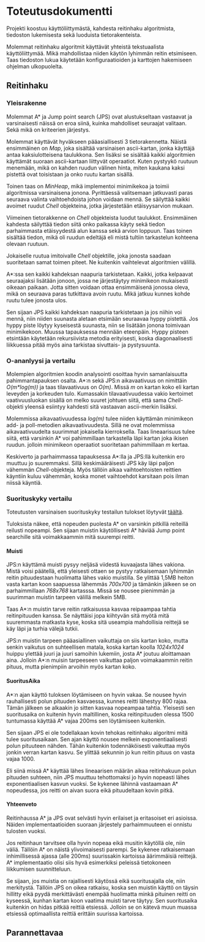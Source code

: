 ﻿# Toteutusdokumentti

Projekti koostuu käyttöliittymästä, kahdesta reitinhaku algoritmista, tiedoston lukemisesta sekä luoduista tietorakenteista. 

Molemmat reitinhaku algoritmit käyttävät yhteistä tekstuaalista käyttöliittymää. Mikä mahdollistaa niiden käytön lyhimmän reitin etsimiseen. Taas tiedoston lukua käytetään konfiguraatioiden ja karttojen hakemiseen ohjelman ulkopuolelta. 

## Reitinhaku

### Yleisrakenne

Molemmat A* ja Jump point search (JPS) ovat alustukseltaan vastaavat ja varsinaisesti näissä on eroa siinä, kuinka mahdolliset seuraajat valitaan. Sekä mikä on kriteerien järjestys. 

Molemmat käyttävät hyväkseen pääasiallisesti 3 tietorakennetta. Näistä ensimmäinen on _Map_, joka sisältää varsinaisen ascii-kartan, jonka käyttäjä antaa kaksiulotteisena taulukkona. Sen lisäksi se sisältää kaikki algoritmien käyttämät suoraan ascii-kartaan liittyvät operaatiot. Kuten pystyykö ruutuun menemään, mikä on kahden ruudun välinen hinta, miten kaukana kaksi pistettä ovat toisistaan ja  onko ruutu kartan sisällä. 

Toinen taas on _MinHeap_, mikä implementoi minimikekoa ja toimii algoritmissa varsinaisena jonona. Pyrittäessä valitsemaan jatkuvasti paras seuraava valinta vaihtoehdoista johon voidaan mennä. Se säilyttää kaikki avoimet ruudut _Chell_ objekteina, jotka järjestetään etäisyysarvion mukaan. 

Viimeinen tietorakkenne on _Chell_ objekteista luodut taulukkot. Ensimmäinen kahdesta säilyttää tiedon siitä onko paikassa käyty sekä tiedon parhaimmasta etäisyydestä alun kanssa sekä arvion loppuun. Taas toinen sisältää tiedon, mikä oli ruudun edeltäjä eli mistä tultiin tarkastelun kohteena olevaan ruutuun. 

Jokaiselle ruutua imitoivalle _Chell_ objektille, joka jonosta saadaan suoritetaan samat toimen piteet. Ne kuitenkin vaihtelevat algoritmien välillä.

A*:ssa sen kaikki kahdeksan naapuria tarkistetaan. Kaikki, jotka kelpaavat seuraajaksi lisätään jonoon, jossa ne järjestäytyy minimikeon mukaisesti oikeaan paikaan. Jotta sitten voidaan ottaa ensimmäisenä jonossa oleva, mikä on seuraava paras tutkittava avoin ruutu. Mikä jatkuu kunnes kohde ruutu tulee jonosta ulos.

Sen sijaan JPS kaikki kahdeksan naapuria tarkistetaan ja jos niihin voi mennä, niin niiden suunasta aletaan etsimään seuraavaa hyppy pistettä. Jos hyppy piste löytyy kyseisestä suunasta, niin se lisätään jonona toimivaan minimikekoon. Muussa tapauksessa mennään eteenpäin. Hyppy pisteen etsintään käytetään rekursiivista metodia erityisesti, koska diagonaalisesti liikkuessa pitää myös aina tarkistaa sivuttais- ja pystysuunta. 

### O-ananlyysi ja vertailu

Molempien algoritmien koodin analysointi osoittaa hyvin samanlaisuutta pahimmantapauksen osalta. A*:n sekä JPS:n aikavaativuus on nimittäin _O(m*log(m))_ ja taas tilavaativuus on _O(m)_. Missä _m_ on kartan koko eli kartan leveyden ja korkeuden tulo. Kumassakin tilavaativuudessa vakio kertoimet vaativuusluokan sisällä on melko suuret johtuen siitä, että sama _Chell_-objekti yleensä esiintyy kahdesti sitä vastaavan ascii-merkin lisäksi. 

Molemmissa aikavaativuudessa _log(m)_ tulee niiden käyttämän minimikeon add- ja poll-metodien aikavaativuudesta. Sillä ne ovat molemmissa aikavaativuudelta suurimmat jokaisella kierroksella. Taas lineaarisuus tulee siitä, että varsinkin A* voi pahimmillaan tarkastella läpi kartan joka ikisen ruudun. jolloin minimikeon operaatiot suoritetaan pahimmillaan _m_ kertaa.

Keskiverto ja parhaimmassa tapauksessa A*:lla ja JPS:llä kuitenkin ero muuttuu jo suuremmaksi. Sillä keskimääräisesti JPS käy läpi paljon vähemmän _Chell_-objekteja. Myös tällöin aikaa vaihtoehtoisten reittien käyntiin kuluu vähemmän, koska monet vaihtoehdot karsitaan pois ilman niissä käyntiä. 

### Suorituskyky vertailu

Toteutusten varsinaisen suorituskyky testailun tulokset löytyvät [täältä](https://github.com/Jhoneagle/RouteSolver/blob/master/documentation/testausdokumentti.md#suorituskyky-testaus).

Tuloksista näkee, että nopeuden puolesta A* on varsinkin pitkillä reiteillä reilusti nopeampi. Sen sijaan muistin käytöllisesti A* häviää Jump point searchille sitä voimakkaammin mitä suurempi reitti. 

#### Muisti

JPS:n käyttämä muisti pysyy neljäsä viidestä kuvaajasta lähes vakiona. Mistä voisi päätellä, että yleisesti ottaen se pystyy ratkaisemaan lyhimmän reitin pituudestaan huolimatta lähes vakio muistilla. Se ylittää 1,5MB heiton vasta kartan koon saapuessa lähemmäs _700x700_ ja tämänkin jälkeen se on parhaimmillaan _768x768_ kartasssa. Missä se nousee pienimmän ja suurimman muistin tarpeen välillä melkein 5MB.

Taas A*:n muistin tarve reitin ratkaisussa kasvaa reipaampaa tahtia reitinpituuden kanssa. Se näyttäisi jopa kiihtyvän sitä myötä mitä suuremmasta matkasta kyse, koska sitä useampia mahdollisia reittejä se käy läpi ja turhia välejä tutkii. 

JPS:n muistin tarpeen pääasiallinen vaikuttaja on siis kartan koko, mutta senkin vaikutus on suhteellisen matala, koska kartan koolla _1024x1024_ huippu ylettää juuri ja juuri samoihin lukemiin, josta A* joutuu aloittamaan aina. Jolloin A*:n muisin tarpeeseen vaikuttaa paljon voimakaammin reitin pituus, mutta pienimpiin arvoihin myös kartan koko.

#### SuoritusAika

A*:n ajan käyttö tuloksen löytämiseen on hyvin vakaa. Se nousee hyvin rauhallisesti polun pituuden kasvaessa, kunnes reitti lähestyy 800 rajaa. Tämän jälkeen se alkaakin jo sitten kasvaa nopeampaa tahtia. Yleisesti sen suoritusaika on kuitenin hyvin maltillinen, koska reitinpituuden olessa 1500 tuntumassa käyttää A* vajaa 200ms sen löytämiseen kuitenkin.

Sen sijaan JPS ei ole todellakaan kovin tehokas reitinhaku algoritmi mitä tulee suoritusaikaan. Sen ajan käyttö nousee melkein exponentiaalisesti polun pituuteen nähden. Tähän kuitenkin todennäköisesti vaikuttaa myös jonkin verran kartan kasvu. Se ylittää sekunnin jo kun reitin pituus on vasta vajaa 1000. 

Eli siinä missä A* käyttää lähes lineaarisen määrän aikaa reitinhakuun polun pituuden suhteen, niin JPS muuttuu tehottomaksi jo hyvin nopeasti lähes exponentiaalisen kasvun vuoksi. Se kykenee lähinnä vastaamaan A* nopeudessa, jos reitti on aivan suora eikä pituudeltaan kovin pitkä.

#### Yhteenveto

Reitinhaussa A* ja JPS ovat selvästi hyvin erilaiset ja eritasoiset eri asioissa. Näiden implementaatioiden suoraan järjestely parhaimmuuteen ei onnistu tulosten vuoksi. 

Jos reitinhaun tarvitsee olla hyvin nopeaa eikä musitin käytöllä ole, niin väliä. Tällöin A* on näistä ylivoimaisesti parempi. Se kykenee ratkaisemaan inhimillisessä ajassa (alle 200ms) suurissakin kartoissa äärimmäisiä reittejä. A* implementaatio olisi siis hyvä esimerkiksi peleissä tietokoneen liikkumisen suunnitteluun.

Se sijaan, jos muistia on rajallisesti käytössä eikä suoritusajalla ole, niin merkitystä. Tällöin JPS on oikea ratkaisu, koska sen muistin käyttö on täysin hillitty eikä pyydä merkittävästi enempää huolimatta minkä pituinen reitti on kyseessä, kunhan kartan koon vaatima muisti tarve täytyy. Sen suoritusaika kuitenkin on hidas pitkää reittiä etsiessä. Jolloin se on kätevä muun muassa etsiessä optimaallista reittiä erittäin suurissa kartoissa. 

## Parannettavaa

